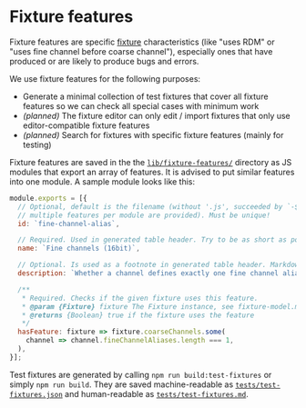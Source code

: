 # Fixture features

Fixture features are specific [fixture](fixture-format.md) characteristics (like "uses RDM" or "uses fine channel before coarse channel"), especially ones that have produced or are likely to produce bugs and errors.

We use fixture features for the following purposes:
* Generate a minimal collection of test fixtures that cover all fixture features so we can check all special cases with minimum work
* *(planned)* The fixture editor can only edit / import fixtures that only use editor-compatible fixture features
* *(planned)* Search for fixtures with specific fixture features (mainly for testing)

Fixture features are saved in the the [`lib/fixture-features/`](../lib/fixture-features/) directory as JS modules that export an array of features. It is advised to put similar features into one module. A sample module looks like this:

```js
module.exports = [{
  // Optional, default is the filename (without '.js', succeeded by `-${i}` if
  // multiple features per module are provided). Must be unique!
  id: `fine-channel-alias`,

  // Required. Used in generated table header. Try to be as short as possible! Markdown is allowed.
  name: `Fine channels (16bit)`,

  // Optional. Is used as a footnote in generated table header. Markdown is allowed.
  description: `Whether a channel defines exactly one fine channel alias`,

  /**
   * Required. Checks if the given fixture uses this feature.
   * @param {Fixture} fixture The Fixture instance, see fixture-model.md
   * @returns {Boolean} true if the fixture uses the feature
   */
  hasFeature: fixture => fixture.coarseChannels.some(
    channel => channel.fineChannelAliases.length === 1,
  ),
}];
```

Test fixtures are generated by calling `npm run build:test-fixtures` or simply `npm run build`. They are saved machine-readable as [`tests/test-fixtures.json`](../tests/test-fixtures.json) and human-readable as [`tests/test-fixtures.md`](../tests/test-fixtures.md).
